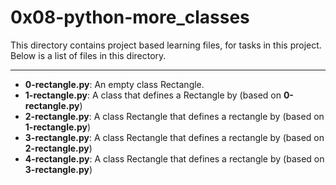 # 0x08-python-more_classes 

This directory contains project based learning files, for tasks in this project.
Below is a list of files in this directory.

---
- **0-rectangle.py**: An empty class Rectangle.
- **1-rectangle.py**: A class that defines a Rectangle by (based on **0-rectangle.py**)
- **2-rectangle.py**: A class Rectangle that defines a rectangle by (based on **1-rectangle.py**)
- **3-rectangle.py**: A class Rectangle that defines a rectangle by (based on **2-rectangle.py**)
- **4-rectangle.py**: A class Rectangle that defines a rectangle by (based on **3-rectangle.py**)

